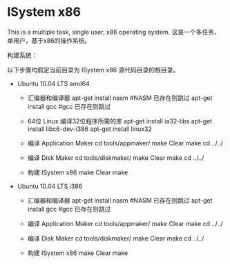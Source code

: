 ISystem x86
===========

This is a multiple task, single user, x86 operating system.
这是一个多任务，单用户，基于x86的操作系统。

构建系统：

以下步骤均假定当前目录为 ISystem x86 源代码目录的根目录。
	
* Ubuntu 10.04 LTS amd64
	* 汇编器和编译器
		apt-get install nasm	#NASM 已存在则跳过
		apt-get install gcc		#gcc  已存在则跳过	

	* 64位 Linux 编译32位程序所需的库
		apt-get install ia32-libs
		apt-get install libc6-dev-i386
		apt-get install linux32

	* 编译 Application Maker
		cd tools/appmaker/
		make Clear
		make
		cd ../../

	* 编译 Disk Maker
		cd tools/diskmaker/
		make Clear
		make
		cd ../../

	* 构建 ISystem x86
		make Clear
		make

* Ubuntu 10.04 LTS i386
	* 汇编器和编译器
		apt-get install nasm	#NASM 已存在则跳过
		apt-get install gcc		#gcc  已存在则跳过	

	* 编译 Application Maker
		cd tools/appmaker/
		make Clear
		make
		cd ../../

	* 编译 Disk Maker
		cd tools/diskmaker/
		make Clear
		make
		cd ../../

	* 构建 ISystem x86
		make Clear
		make
